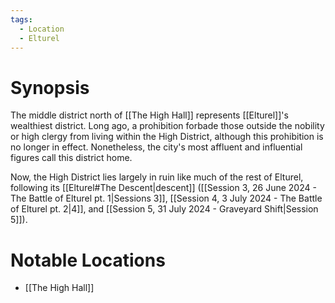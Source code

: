 ```yaml
---
tags:
  - Location
  - Elturel
---
```

# Synopsis
The middle district north of [[The High Hall]] represents [[Elturel]]'s wealthiest district. Long ago, a prohibition forbade those outside the nobility or high clergy from living within the High District, although this prohibition is no longer in effect. Nonetheless, the city's most affluent and influential figures call this district home.

Now, the High District lies largely in ruin like much of the rest of Elturel, following its [[Elturel#The Descent|descent]] ([[Session 3, 26 June 2024 - The Battle of Elturel pt. 1|Sessions 3]], [[Session 4, 3 July 2024 - The Battle of Elturel pt. 2|4]], and [[Session 5, 31 July 2024 - Graveyard Shift|Session 5]]).
# Notable Locations
- [[The High Hall]]